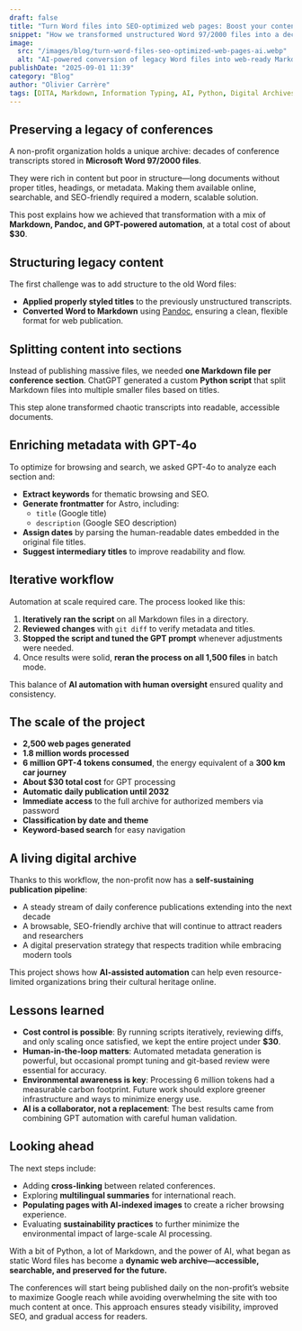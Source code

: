 ```yaml
---
draft: false
title: "Turn Word files into SEO-optimized web pages: Boost your content reach with AI"
snippet: "How we transformed unstructured Word 97/2000 files into a decade-long web publication of conferences—using Markdown, Python, and GPT-powered automation for just $30."
image:
  src: "/images/blog/turn-word-files-seo-optimized-web-pages-ai.webp"
  alt: "AI-powered conversion of legacy Word files into web-ready Markdown conference archives"
publishDate: "2025-09-01 11:39"
category: "Blog"
author: "Olivier Carrère"
tags: [DITA, Markdown, Information Typing, AI, Python, Digital Archives, Automation, SEO]
---
```


## Preserving a legacy of conferences

A non-profit organization holds a unique archive: decades of conference transcripts stored in **Microsoft Word 97/2000 files**.

They were rich in content but poor in structure—long documents without proper titles, headings, or metadata. Making them available online, searchable, and SEO-friendly required a modern, scalable solution.

This post explains how we achieved that transformation with a mix of **Markdown, Pandoc, and GPT-powered automation**, at a total cost of about **$30**.

## Structuring legacy content

The first challenge was to add structure to the old Word files:

- **Applied properly styled titles** to the previously unstructured transcripts.
- **Converted Word to Markdown** using [Pandoc](https://pandoc.org), ensuring a clean, flexible format for web publication.

## Splitting content into sections

Instead of publishing massive files, we needed **one Markdown file per conference section**.
ChatGPT generated a custom **Python script** that split Markdown files into multiple smaller files based on titles.

This step alone transformed chaotic transcripts into readable, accessible documents.

## Enriching metadata with GPT-4o

To optimize for browsing and search, we asked GPT-4o to analyze each section and:

- **Extract keywords** for thematic browsing and SEO.
- **Generate frontmatter** for Astro, including:
  - `title` (Google title)
  - `description` (Google SEO description)
- **Assign dates** by parsing the human-readable dates embedded in the original file titles.
- **Suggest intermediary titles** to improve readability and flow.

## Iterative workflow

Automation at scale required care. The process looked like this:

1. **Iteratively ran the script** on all Markdown files in a directory.
2. **Reviewed changes** with `git diff` to verify metadata and titles.
3. **Stopped the script and tuned the GPT prompt** whenever adjustments were needed.
4. Once results were solid, **reran the process on all 1,500 files** in batch mode.

This balance of **AI automation with human oversight** ensured quality and consistency.

## The scale of the project

- **2,500 web pages generated**
- **1.8 million words processed**
- **6 million GPT-4 tokens consumed**, the energy equivalent of a **300 km car journey**
- **About $30 total cost** for GPT processing
- **Automatic daily publication until 2032**
- **Immediate access** to the full archive for authorized members via password
- **Classification by date and theme**
- **Keyword-based search** for easy navigation

## A living digital archive

Thanks to this workflow, the non-profit now has a **self-sustaining publication pipeline**:

- A steady stream of daily conference publications extending into the next decade
- A browsable, SEO-friendly archive that will continue to attract readers and researchers
- A digital preservation strategy that respects tradition while embracing modern tools

This project shows how **AI-assisted automation** can help even resource-limited organizations bring their cultural heritage online.

## Lessons learned

- **Cost control is possible**: By running scripts iteratively, reviewing diffs, and only scaling once satisfied, we kept the entire project under **$30**.
- **Human-in-the-loop matters**: Automated metadata generation is powerful, but occasional prompt tuning and git-based review were essential for accuracy.
- **Environmental awareness is key**: Processing 6 million tokens had a measurable carbon footprint. Future work should explore greener infrastructure and ways to minimize energy use.
- **AI is a collaborator, not a replacement**: The best results came from combining GPT automation with careful human validation.

## Looking ahead

The next steps include:

- Adding **cross-linking** between related conferences.
- Exploring **multilingual summaries** for international reach.
- **Populating pages with AI-indexed images** to create a richer browsing experience.
- Evaluating **sustainability practices** to further minimize the environmental impact of large-scale AI processing.

With a bit of Python, a lot of Markdown, and the power of AI, what began as static Word files has become a **dynamic web archive—accessible, searchable, and preserved for the future.**

The conferences will start being published daily on the non-profit’s website to maximize Google reach while avoiding overwhelming the site with too much content at once. This approach ensures steady visibility, improved SEO, and gradual access for readers.
